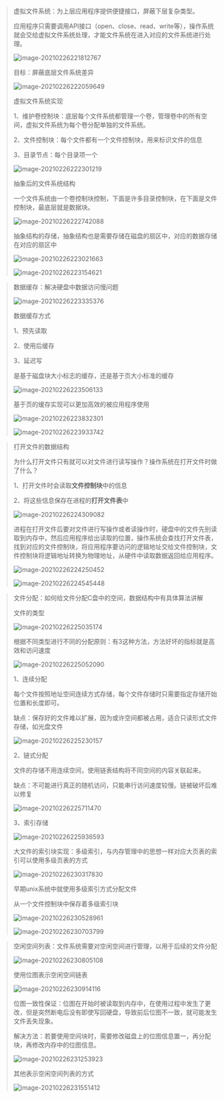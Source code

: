 > 虚拟文件系统：为上层应用程序提供便捷接口，屏蔽下层复杂类型。
>
> 应用程序只需要调用API接口（open、close、read、write等），操作系统就会交给虚拟文件系统处理，才能文件系统在进入对应的文件系统进行处理。
>
> ![image-20210226221812767](C:\Users\zhang\AppData\Roaming\Typora\typora-user-images\image-20210226221812767.png)
>
> 目标：屏蔽底层文件系统差异
>
> ![image-20210226222059649](C:\Users\zhang\AppData\Roaming\Typora\typora-user-images\image-20210226222059649.png)
>
> 虚拟文件系统实现
>
> 1、维护卷控制块：底层每个文件系统都管理一个卷，管理卷中的所有空间，虚拟文件系统为每个卷分配单独的文件系统。
>
> 2、文件控制块：每个文件都有一个文件控制块，用来标识文件的信息
>
> 3、目录节点：每个目录项一个
>
> ![image-20210226222301219](C:\Users\zhang\AppData\Roaming\Typora\typora-user-images\image-20210226222301219.png)
>
> 抽象后的文件系统结构
>
> 一个文件系统由一个卷控制块控制，下面是许多目录控制块，在下面是文件控制块，最底层就是数据块。
>
> ![image-20210226222742088](C:\Users\zhang\AppData\Roaming\Typora\typora-user-images\image-20210226222742088.png)
>
> 抽象结构的存储，抽象结构也是需要存储在磁盘的扇区中，对应的数据存储在对应的扇区中
>
> ![image-20210226223021663](C:\Users\zhang\AppData\Roaming\Typora\typora-user-images\image-20210226223021663.png)
>
> ![image-20210226223154621](C:\Users\zhang\AppData\Roaming\Typora\typora-user-images\image-20210226223154621.png)

> 数据缓存：解决硬盘中数据访问慢问题
>
> ![image-20210226223335376](C:\Users\zhang\AppData\Roaming\Typora\typora-user-images\image-20210226223335376.png)
>
> 数据缓存方式
>
> 1、预先读取
>
> 2、使用后缓存
>
> 3、延迟写
>
> 是基于磁盘块大小标志的缓存，还是基于页大小标准的缓存
>
> ![image-20210226223506133](C:\Users\zhang\AppData\Roaming\Typora\typora-user-images\image-20210226223506133.png)
>
> 基于页的缓存实现可以更加高效的被应用程序使用
>
> ![image-20210226223832301](C:\Users\zhang\AppData\Roaming\Typora\typora-user-images\image-20210226223832301.png)
>
> ![image-20210226223933742](C:\Users\zhang\AppData\Roaming\Typora\typora-user-images\image-20210226223933742.png)

> 打开文件的数据结构
>
> 为什么打开文件只有就可以对文件进行读写操作？操作系统在打开文件时做了什么？
>
> 1、打开文件时会读取**文件控制块**中的信息
>
> 2、将这些信息保存在进程的**打开文件表**中
>
> ![image-20210226224309082](C:\Users\zhang\AppData\Roaming\Typora\typora-user-images\image-20210226224309082.png)
>
> 进程在打开文件后要对文件进行写操作或者读操作时，硬盘中的文件先别读取到内存中，然后应用程序给出读取的位置，操作系统会查找打开文件表，找到对应的文件控制块，将应用程序要访问的逻辑地址交给文件控制块，文件控制块将逻辑地址转换为物理地址，从硬件中读取数据返回给应用程序。
>
> ![image-20210226224250452](C:\Users\zhang\AppData\Roaming\Typora\typora-user-images\image-20210226224250452.png)
>
> 
>
> ![image-20210226224545448](C:\Users\zhang\AppData\Roaming\Typora\typora-user-images\image-20210226224545448.png)

> 文件分配：如何给文件分配C盘中的空间，数据结构中有具体算法讲解
>
> 文件的类型
>
> ![image-20210226225035174](C:\Users\zhang\AppData\Roaming\Typora\typora-user-images\image-20210226225035174.png)
>
> 根据不同类型进行不同的分配原则：有3这种方法，方法好坏的指标就是高效和访问速度
>
> ![image-20210226225052090](C:\Users\zhang\AppData\Roaming\Typora\typora-user-images\image-20210226225052090.png)
>
> 1、连续分配
>
> 每个文件按照地址空间连续方式存储，每个文件存储时只需要指定存储开始位置和长度即可。
>
> 缺点：保存好的文件难以扩展，因为或许空间都被占用，适合只读形式文件存储，如光盘文件
>
> ![image-20210226225230157](C:\Users\zhang\AppData\Roaming\Typora\typora-user-images\image-20210226225230157.png)
>
> 2、链式分配
>
> 文件的存储不用连续空间，使用链表结构将不同空间的内容关联起来。
>
> 缺点：不可能进行真正的随机访问，只能串行访问速度较慢。链被破坏后难以修复
>
> ![image-20210226225711470](C:\Users\zhang\AppData\Roaming\Typora\typora-user-images\image-20210226225711470.png)
>
> 3、索引存储
>
> ![image-20210226225936593](C:\Users\zhang\AppData\Roaming\Typora\typora-user-images\image-20210226225936593.png)
>
> 大文件的索引块实现：多级索引，与内存管理中的思想一样对应大页表的索引可以使用多级页表的方式
>
> ![image-20210226230317830](C:\Users\zhang\AppData\Roaming\Typora\typora-user-images\image-20210226230317830.png)
>
> 早期unix系统中就使用多级索引方式分配文件
>
> 从一个文件控制块中保存着多级索引块
>
> ![image-20210226230528961](C:\Users\zhang\AppData\Roaming\Typora\typora-user-images\image-20210226230528961.png)
>
> ![image-20210226230703799](C:\Users\zhang\AppData\Roaming\Typora\typora-user-images\image-20210226230703799.png)

> 空闲空间列表：文件系统需要对空闲空间进行管理，以用于后续的文件分配
>
> ![image-20210226230805108](C:\Users\zhang\AppData\Roaming\Typora\typora-user-images\image-20210226230805108.png)
>
> 使用位图表示空闲空间链表
>
> ![image-20210226230914116](C:\Users\zhang\AppData\Roaming\Typora\typora-user-images\image-20210226230914116.png)
>
> 位图一致性保证：位图在开始时被读取到内存中，在使用过程中发生了更改，但是突然断电后没有即使写回硬盘，导致前后位图不一致，就可能发生文件丢失现象。
>
> 解决方法：若要使用空间块时，需要修改磁盘上的位图信息置一，再分配块，再修改内存中的位图信息。
>
> ![image-20210226231253923](C:\Users\zhang\AppData\Roaming\Typora\typora-user-images\image-20210226231253923.png)
>
> 其他表示空闲空间列表的方式
>
> ![image-20210226231551412](C:\Users\zhang\AppData\Roaming\Typora\typora-user-images\image-20210226231551412.png)